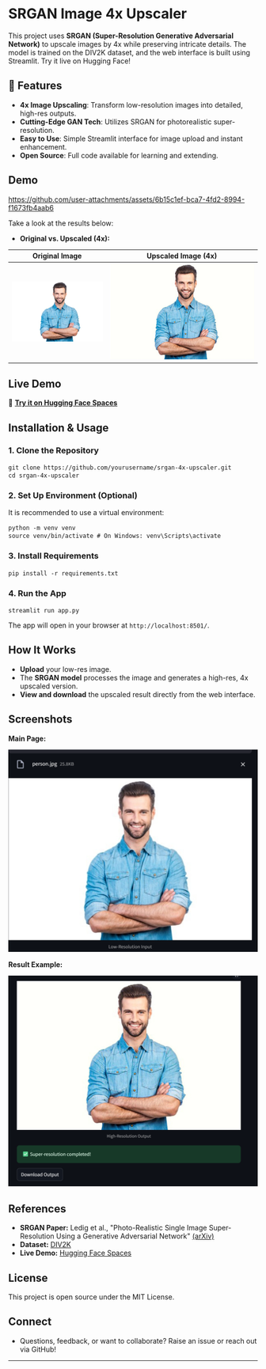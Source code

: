 # SRGAN Image 4x Upscaler

This project uses **SRGAN (Super-Resolution Generative Adversarial Network)** to upscale images by 4x while preserving intricate details. The model is trained on the DIV2K dataset, and the web interface is built using Streamlit. Try it live on Hugging Face!

## 🚀 Features

- **4x Image Upscaling**: Transform low-resolution images into detailed, high-res outputs.
- **Cutting-Edge GAN Tech**: Utilizes SRGAN for photorealistic super-resolution.
- **Easy to Use**: Simple Streamlit interface for image upload and instant enhancement.
- **Open Source**: Full code available for learning and extending.

## Demo

<!-- Replace the URL below with your actual demo video link -->
<!--[![Demo Video](https://github.com/arnavbhatiamait/ESRGAN-4x/blob/45bf3042103b903c0fe959eae0685ac20fec851d/Demo%20images/sragn_final.mp4) -->


https://github.com/user-attachments/assets/6b15c1ef-bca7-4fd2-8994-f1673fb4aab6

Take a look at the results below:

- **Original vs. Upscaled (4x):**

<!-- Replace URL with your actual images -->

| Original Image                                    | Upscaled Image (4x)                             |
|-------------------------------------------------|------------------------------------------------|
| ![Original](https://github.com/arnavbhatiamait/ESRGAN-4x/blob/45bf3042103b903c0fe959eae0685ac20fec851d/Demo%20images/person.jpg) | ![Upscaled](https://github.com/arnavbhatiamait/ESRGAN-4x/blob/45bf3042103b903c0fe959eae0685ac20fec851d/Demo%20images/person%20Output.jpg) |

## Live Demo

🔗 **[Try it on Hugging Face Spaces](https://huggingface.co/spaces/Arnavbhatia/SRGAN)**

## Installation & Usage

### 1. Clone the Repository
```
git clone https://github.com/yourusername/srgan-4x-upscaler.git
cd srgan-4x-upscaler
```

### 2. Set Up Environment (Optional)

It is recommended to use a virtual environment:
```
python -m venv venv
source venv/bin/activate # On Windows: venv\Scripts\activate
```


### 3. Install Requirements
```
pip install -r requirements.txt
```


### 4. Run the App
```
streamlit run app.py
```

The app will open in your browser at `http://localhost:8501/`.

## How It Works

- **Upload** your low-res image.
- The **SRGAN model** processes the image and generates a high-res, 4x upscaled version.
- **View and download** the upscaled result directly from the web interface.

## Screenshots

**Main Page:**  

![Main page screenshot](https://github.com/arnavbhatiamait/ESRGAN-4x/blob/0f66fc19e3ebc3ecea072a3483667ffcd57a71e7/Demo%20images/Screenshot%202025-07-28%20174646.png)

**Result Example:**  

![Result screenshot](https://github.com/arnavbhatiamait/ESRGAN-4x/blob/0f66fc19e3ebc3ecea072a3483667ffcd57a71e7/Demo%20images/Screenshot%202025-07-28%20174654.png)

## References

- **SRGAN Paper:** Ledig et al., "Photo-Realistic Single Image Super-Resolution Using a Generative Adversarial Network" [(arXiv)](https://arxiv.org/abs/1609.04802)
- **Dataset:** [DIV2K](https://data.vision.ee.ethz.ch/cvl/DIV2K/)
- **Live Demo:** [Hugging Face Spaces](https://huggingface.co/spaces/Arnavbhatia/SRGAN)

## License

This project is open source under the MIT License.

## Connect

- Questions, feedback, or want to collaborate? Raise an issue or reach out via GitHub!

---

<!-- #### Hashtags

`#SRGAN #ImageSuperResolution #DeepLearning #GANs #DIV2K #ComputerVision #AI #HuggingFace #Streamlit #OpenSource #ImageUpscaler #4xUpscale` -->








